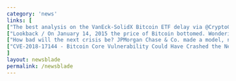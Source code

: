```yaml
---
category: 'news'
links: [
["The best analysis on the VanEck-SolidX Bitcoin ETF delay via @CryptoGlobeInfo", "https://www.cryptoglobe.com/latest/2018/09/u-s-sec-sets-29-december-2018-as-new-deadline-for-decision-on-vaneck-solidx-bitcoin-etf/#.W6RrWy-X90g.twitter"],
["Lookback / On January 14, 2015 the price of Bitcoin bottomed. Wondering what Crypto Twitter was like back then?", "https://twitter.com/spencernoon/status/1042070237770932225"],
["How bad will the next crisis be? JPMorgan Chase & Co. made a model, next crisis is expected in 2020.", "https://twitter.com/BOC__Official/status/1042009608670392320"],
["CVE-2018-17144 - Bitcoin Core Vulnerability Could Have Crashed the Network", "https://securityboulevard.com/2018/09/cve-2018-17144-bitcoin-core-vulnerability-could-have-crashed-the-network/"],
]
layout: newsblade
permalink: /newsblade
---
```

